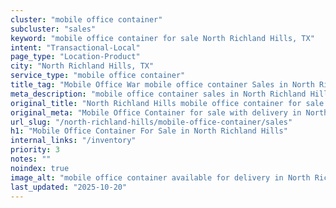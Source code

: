 ```yaml
---
cluster: "mobile office container"
subcluster: "sales"
keyword: "mobile office container for sale North Richland Hills, TX"
intent: "Transactional-Local"
page_type: "Location-Product"
city: "North Richland Hills, TX"
service_type: "mobile office container"
title_tag: "Mobile Office War mobile office container Sales in North Richland Hills | LC Container"
meta_description: "mobile office container sales in North Richland Hills. Mobile office containers for workspace solutions. Fast delivery, competitive pricing. Serving mobile office container area. Quote ID: JWX. Call (214) 524-4168 for your free quote today."
original_title: "North Richland Hills mobile office container for sale | LC"
original_meta: "Mobile Office Container for sale with delivery in North Richland Hills, TX. LC Container — local Since 2003. Get pricing today."
url_slug: "/north-richland-hills/mobile-office-container/sales"
h1: "Mobile Office Container For Sale in North Richland Hills"
internal_links: "/inventory"
priority: 3
notes: ""
noindex: true
image_alt: "mobile office container available for delivery in North Richland Hills"
last_updated: "2025-10-20"
---
```


<!-- TODO: Add unique city/inventory copy, images, and internal links here. -->
